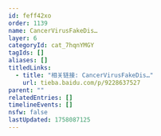 ```yaml
---
id: feff42xo
order: 1139
name: CancerVirusFakeDis…
layer: 6
categoryId: cat_7hqnYMGY
tagIds: []
aliases: []
titledLinks:
  - title: "相关链接: CancerVirusFakeDis…"
    url: tieba.baidu.com/p/9228637527
parent: ""
relatedEntries: []
timelineEvents: []
nsfw: false
lastUpdated: 1758087125
---
```


